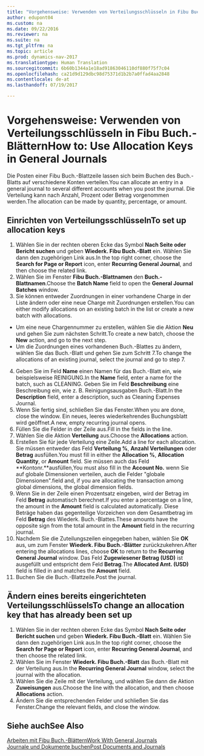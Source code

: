 ```yaml
---
title: "Vorgehensweise: Verwenden von Verteilungsschlüsseln in Fibu Buch.-Blättern"
author: edupont04
ms.custom: na
ms.date: 09/22/2016
ms.reviewer: na
ms.suite: na
ms.tgt_pltfrm: na
ms.topic: article
ms.prod: dynamics-nav-2017
ms.translationtype: Human Translation
ms.sourcegitcommit: 6b60b1344a1e18ad91863046110df880f75f7c04
ms.openlocfilehash: ca21d9d129dbc98d75371d1b2b7a0ffad4aa2848
ms.contentlocale: de-at
ms.lasthandoff: 07/19/2017

---
```


#  <a name="how-to-use-allocation-keys-in-general-journals"></a><span data-ttu-id="e2b6f-102">Vorgehensweise: Verwenden von Verteilungsschlüsseln in Fibu Buch.-Blättern</span><span class="sxs-lookup"><span data-stu-id="e2b6f-102">How to: Use Allocation Keys in General Journals</span></span>
<span data-ttu-id="e2b6f-103">Die Posten einer Fibu Buch.-Blattzeile lassen sich beim Buchen des Buch.-Blatts auf verschiedene Konten verteilen.</span><span class="sxs-lookup"><span data-stu-id="e2b6f-103">You can allocate an entry in a general journal to several different accounts when you post the journal.</span></span> <span data-ttu-id="e2b6f-104">Die Verteilung kann nach Anzahl, Prozent oder Betrag vorgenommen werden.</span><span class="sxs-lookup"><span data-stu-id="e2b6f-104">The allocation can be made by quantity, percentage, or amount.</span></span>

## <a name="to-set-up-allocation-keys"></a><span data-ttu-id="e2b6f-105">Einrichten von Verteilungsschlüsseln</span><span class="sxs-lookup"><span data-stu-id="e2b6f-105">To set up allocation keys</span></span> 
1. <span data-ttu-id="e2b6f-106">Wählen Sie in der rechten oberen Ecke das Symbol **Nach Seite oder Bericht suchen** und geben **Wiederk. Fibu Buch.-Blatt** ein. Wählen Sie dann den zugehörigen Link aus.</span><span class="sxs-lookup"><span data-stu-id="e2b6f-106">In the top right corner, choose the **Search for Page or Report** icon, enter **Recurring General Journal**, and then choose the related link.</span></span>
2. <span data-ttu-id="e2b6f-107">Wählen Sie im Fenster **Fibu Buch.-Blattnamen** den **Buch.-Blattnamen**.</span><span class="sxs-lookup"><span data-stu-id="e2b6f-107">Choose the **Batch Name** field to open the **General Journal Batches** window.</span></span>
3. <span data-ttu-id="e2b6f-108">Sie können entweder Zuordnungen in einer vorhandene Charge in der Liste ändern oder eine neue Charge mit Zuordnungen erstellen.</span><span class="sxs-lookup"><span data-stu-id="e2b6f-108">You can either modify allocations on an existing batch in the list or create a new batch with allocations.</span></span>
  * <span data-ttu-id="e2b6f-109">Um eine neue Chargennummer zu erstellen, wählen Sie die Aktion **Neu** und gehen Sie zum nächsten Schritt.</span><span class="sxs-lookup"><span data-stu-id="e2b6f-109">To create a new batch, choose the **New** action, and go to the next step.</span></span>
  * <span data-ttu-id="e2b6f-110">Um die Zuordnungen eines vorhandenen Buch.-Blattes zu ändern, wählen Sie das Buch.-Blatt und gehen Sie zum Schritt 7.</span><span class="sxs-lookup"><span data-stu-id="e2b6f-110">To change the allocations of an existing journal, select the journal and go to step 7.</span></span>    
4. <span data-ttu-id="e2b6f-111">Geben Sie im Feld **Name** einen Namen für das Buch.-Blatt ein, wie beispielsweise REINIGUNG.</span><span class="sxs-lookup"><span data-stu-id="e2b6f-111">In the **Name** field, enter a name for the batch, such as CLEANING.</span></span> <span data-ttu-id="e2b6f-112">Geben Sie im Feld **Beschreibung** eine Beschreibung ein, wie z. B. Reinigungsausgaben Buch.-Blatt.</span><span class="sxs-lookup"><span data-stu-id="e2b6f-112">In the **Description** field, enter a description, such as Cleaning Expenses Journal.</span></span>
5. <span data-ttu-id="e2b6f-113">Wenn Sie fertig sind, schließen Sie das Fenster.</span><span class="sxs-lookup"><span data-stu-id="e2b6f-113">When you are done, close the window.</span></span> <span data-ttu-id="e2b6f-114">Ein neues, leeres wiederkehrendes Buchungsblatt wird geöffnet.</span><span class="sxs-lookup"><span data-stu-id="e2b6f-114">A new, empty recurring journal opens.</span></span> 
6. <span data-ttu-id="e2b6f-115">Füllen Sie die Felder in der Zeile aus.</span><span class="sxs-lookup"><span data-stu-id="e2b6f-115">Fill in the fields in the line.</span></span>
7. <span data-ttu-id="e2b6f-116">Wählen Sie die Aktion **Verteilung** aus.</span><span class="sxs-lookup"><span data-stu-id="e2b6f-116">Choose the **Allocations** action.</span></span> 
8. <span data-ttu-id="e2b6f-117">Erstellen Sie für jede Verteilung eine Zeile.</span><span class="sxs-lookup"><span data-stu-id="e2b6f-117">Add a line for each allocation.</span></span> <span data-ttu-id="e2b6f-118">Sie müssen entweder das Feld **Verteilung %**, **Anzahl Verteilungen** oder **Betrag** ausfüllen.</span><span class="sxs-lookup"><span data-stu-id="e2b6f-118">You must fill in either the **Allocation %**, **Allocation Quantity**, or **Amount** field.</span></span> <span data-ttu-id="e2b6f-119">Sie müssen auch das Feld **Kontonr.**ausfüllen,</span><span class="sxs-lookup"><span data-stu-id="e2b6f-119">You must also fill in the **Account No.**</span></span> <span data-ttu-id="e2b6f-120">wenn Sie auf globale Dimensionen verteilen, auch die Felder "globale Dimensionen".</span><span class="sxs-lookup"><span data-stu-id="e2b6f-120">field and, if you are allocating the transaction among global dimensions, the global dimension fields.</span></span>
9. <span data-ttu-id="e2b6f-121">Wenn Sie in der Zeile einen Prozentsatz eingeben, wird der Betrag im Feld **Betrag** automatisch berechnet.</span><span class="sxs-lookup"><span data-stu-id="e2b6f-121">If you enter a percentage on a line, the amount in the **Amount** field is calculated automatically.</span></span> <span data-ttu-id="e2b6f-122">Diese Beträge haben das gegenteilige Vorzeichen von dem Gesamtbetrag im Feld **Betrag** des Wiederk. Buch.-Blattes.</span><span class="sxs-lookup"><span data-stu-id="e2b6f-122">These amounts have the opposite sign from the total amount in the **Amount** field in the recurring journal.</span></span>
10. <span data-ttu-id="e2b6f-123">Nachdem Sie die Zuteilungszeilen eingegeben haben, wählen Sie **OK** aus, um zum Fenster **Wiederk. Fibu Buch.-Blätter** zurückzukehren.</span><span class="sxs-lookup"><span data-stu-id="e2b6f-123">After entering the allocations lines, choose **OK** to return to the **Recurring General Journal** window.</span></span> <span data-ttu-id="e2b6f-124">Das Feld **Zugewiesener Betrag (USD)** ist ausgefüllt und entspricht dem Feld **Betrag**.</span><span class="sxs-lookup"><span data-stu-id="e2b6f-124">The **Allocated Amt. (USD)** field is filled in and matches the **Amount** field.</span></span>
11. <span data-ttu-id="e2b6f-125">Buchen Sie die Buch.-Blattzeile.</span><span class="sxs-lookup"><span data-stu-id="e2b6f-125">Post the journal.</span></span>

## <a name="to-change-an-allocation-key-that-has-already-been-set-up"></a><span data-ttu-id="e2b6f-126">Ändern eines bereits eingerichteten Verteilungsschlüssels</span><span class="sxs-lookup"><span data-stu-id="e2b6f-126">To change an allocation key that has already been set up</span></span>
1. <span data-ttu-id="e2b6f-127">Wählen Sie in der rechten oberen Ecke das Symbol **Nach Seite oder Bericht suchen** und geben **Wiederk. Fibu Buch.-Blatt** ein. Wählen Sie dann den zugehörigen Link aus.</span><span class="sxs-lookup"><span data-stu-id="e2b6f-127">In the top right corner, choose the **Search for Page or Report** icon, enter **Recurring General Journal**, and then choose the related link.</span></span>
2. <span data-ttu-id="e2b6f-128">Wählen Sie im Fenster **Wiederk. Fibu Buch.-Blatt** das Buch.-Blatt mit der Verteilung aus.</span><span class="sxs-lookup"><span data-stu-id="e2b6f-128">In the **Recurring General Journal** window, select the journal with the allocation.</span></span>
3. <span data-ttu-id="e2b6f-129">Wählen Sie die Zeile mit der Verteilung, und wählen Sie dann die Aktion **Zuweisungen** aus.</span><span class="sxs-lookup"><span data-stu-id="e2b6f-129">Choose the line with the allocation, and then choose **Allocations** action.</span></span>
4. <span data-ttu-id="e2b6f-130">Ändern Sie die entsprechenden Felder und schließen Sie das Fenster.</span><span class="sxs-lookup"><span data-stu-id="e2b6f-130">Change the relevant fields, and close the window.</span></span>

## <a name="see-also"></a><span data-ttu-id="e2b6f-131">Siehe auch</span><span class="sxs-lookup"><span data-stu-id="e2b6f-131">See Also</span></span>
[<span data-ttu-id="e2b6f-132">Arbeiten mit Fibu Buch.-Blättern</span><span class="sxs-lookup"><span data-stu-id="e2b6f-132">Work With General Journals</span></span>](ui-work-general-journals.md)  
[<span data-ttu-id="e2b6f-133">Journale und Dokumente buchen</span><span class="sxs-lookup"><span data-stu-id="e2b6f-133">Post Documents and Journals</span></span>](ui-post-documents-journals.md)




